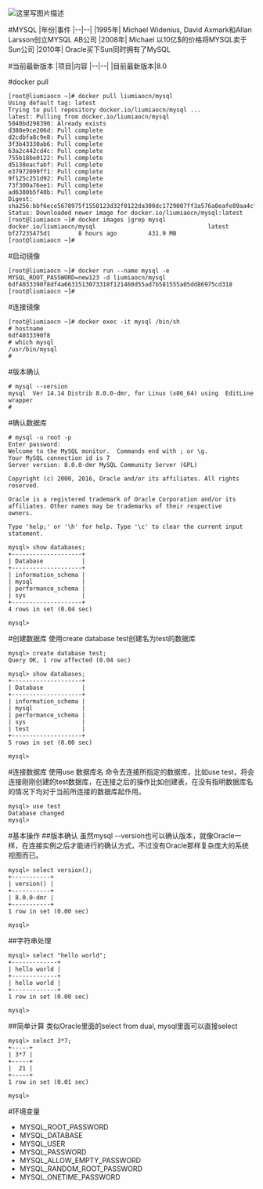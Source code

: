 ![这里写图片描述](http://img.blog.csdn.net/20170222150651784?watermark/2/text/aHR0cDovL2Jsb2cuY3Nkbi5uZXQvbGl1bWlhb2Nu/font/5a6L5L2T/fontsize/400/fill/I0JBQkFCMA==/dissolve/70/gravity/SouthEast)

#MYSQL
|年份|事件
|--|--|
|1995年| Michael Widenius, David Axmark和Allan Larsson创立MYSQL AB公司
|2008年| Michael 以10亿$的价格将MYSQL卖于Sun公司
|2010年| Oracle买下Sun同时拥有了MySQL

#当前最新版本
|项目|内容
|--|--|
|目前最新版本|8.0

#docker pull
```
[root@liumiaocn ~]# docker pull liumiaocn/mysql
Using default tag: latest
Trying to pull repository docker.io/liumiaocn/mysql ...
latest: Pulling from docker.io/liumiaocn/mysql
5040bd298390: Already exists
d380e9ce206d: Pull complete
d2cdbfa8c9e8: Pull complete
3f3b43330ab6: Pull complete
63a2c442cd4c: Pull complete
755b18be0122: Pull complete
d5138eacfabf: Pull complete
e37972099ff1: Pull complete
9f125c251d92: Pull complete
73f300a76ee1: Pull complete
ad6380b5f40b: Pull complete
Digest: sha256:bbf6ece5678975f1558123d32f0122da300dc1729007ff3a576a0eafe89aa4cf
Status: Downloaded newer image for docker.io/liumiaocn/mysql:latest
[root@liumiaocn ~]# docker images |grep mysql
docker.io/liumiaocn/mysql                                latest              bf27235475d1        8 hours ago         431.9 MB
[root@liumiaocn ~]#
```

#启动镜像
```
[root@liumiaocn ~]# docker run --name mysql -e MYSQL_ROOT_PASSWORD=new123 -d liumiaocn/mysql
6df4033390f8df4a6631513073318f121460d55ad7b581555a05dd86975cd318
[root@liumiaocn ~]#
```

#连接镜像
```
[root@liumiaocn ~]# docker exec -it mysql /bin/sh
# hostname
6df4033390f8
# which mysql
/usr/bin/mysql
#
```

#版本确认
```
# mysql --version
mysql  Ver 14.14 Distrib 8.0.0-dmr, for Linux (x86_64) using  EditLine wrapper
#
```

#确认数据库
```
# mysql -u root -p
Enter password:
Welcome to the MySQL monitor.  Commands end with ; or \g.
Your MySQL connection id is 7
Server version: 8.0.0-dmr MySQL Community Server (GPL)

Copyright (c) 2000, 2016, Oracle and/or its affiliates. All rights reserved.

Oracle is a registered trademark of Oracle Corporation and/or its
affiliates. Other names may be trademarks of their respective
owners.

Type 'help;' or '\h' for help. Type '\c' to clear the current input statement.

mysql> show databases;
+--------------------+
| Database           |
+--------------------+
| information_schema |
| mysql              |
| performance_schema |
| sys                |
+--------------------+
4 rows in set (0.04 sec)

mysql>
```
#创建数据库
使用create database test创建名为test的数据库
```
mysql> create database test;
Query OK, 1 row affected (0.04 sec)

mysql> show databases;
+--------------------+
| Database           |
+--------------------+
| information_schema |
| mysql              |
| performance_schema |
| sys                |
| test               |
+--------------------+
5 rows in set (0.00 sec)

mysql>
```
#连接数据库
使用use 数据库名 命令去连接所指定的数据库，比如use test，将会连接刚刚创建的test数据库，在连接之后的操作比如创建表，在没有指明数据库名的情况下均对于当前所连接的数据库起作用。
```
mysql> use test
Database changed
mysql>
```

#基本操作
##版本确认
虽然mysql --version也可以确认版本，就像Oracle一样，在连接实例之后才能进行的确认方式，不过没有Oracle那样复杂庞大的系统视图而已。
```
mysql> select version();
+-----------+
| version() |
+-----------+
| 8.0.0-dmr |
+-----------+
1 row in set (0.00 sec)

mysql>
```
##字符串处理
```
mysql> select "hello world";
+-------------+
| hello world |
+-------------+
| hello world |
+-------------+
1 row in set (0.00 sec)

mysql>
```
##简单计算
类似Oracle里面的select from dual, mysql里面可以直接select
```
mysql> select 3*7;
+-----+
| 3*7 |
+-----+
|  21 |
+-----+
1 row in set (0.01 sec)

mysql>
```

#环境变量
* MYSQL_ROOT_PASSWORD
* MYSQL_DATABASE
* MYSQL_USER
* MYSQL_PASSWORD
* MYSQL_ALLOW_EMPTY_PASSWORD
* MYSQL_RANDOM_ROOT_PASSWORD
* MYSQL_ONETIME_PASSWORD
